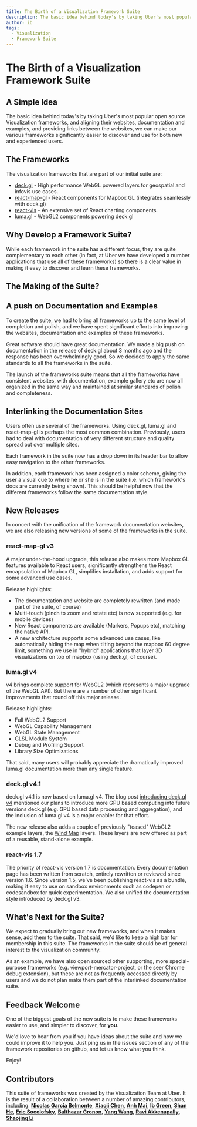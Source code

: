```yaml
---
title: The Birth of a Visualization Framework Suite
description: The basic idea behind today's by taking Uber's most popular open source Visualization frameworks, and aligning their websites, documentation and examples, and providing links between the websites, we can make our various frameworks significantly easier to discover and use for both new and experienced users.
author: ib
tags:
  - Visualization
  - Framework Suite
---
```


# The Birth of a Visualization Framework Suite

## A Simple Idea

The basic idea behind today's by taking Uber's most popular open source Visualization frameworks, and aligning their websites, documentation and examples, and providing links between the websites, we can make our various frameworks significantly easier to discover and use for both new and experienced users.


## The Frameworks

The visualization frameworks that are part of our initial suite are:

* [deck.gl](https://uber.github.io/deck.gl/) - High performance WebGL powered layers for geospatial and infovis use cases.
* [react-map-gl](https://uber.github.io/react-map-gl/) - React components for Mapbox GL (integrates seamlessly with deck.gl)
* [react-vis](https://uber.github.io/react-vis) - An extensive set of React charting components.
* [luma.gl](https://uber.github.io/luma.gl) - WebGL2 components powering deck.gl


## Why Develop a Framework Suite?

While each framework in the suite has a different focus, they are quite complementary to each other (in fact, at Uber we have developed a number applications that use all of these frameworks) so there is a clear value in making it easy to discover and learn these frameworks.


## The Making of the Suite?

## A push on Documentation and Examples

To create the suite, we had to bring all frameworks up to the same level of completion and polish, and we have spent significant efforts into improving the websites, documentation and examples of these frameworks.

Great software should have great documentation. We made a big push on documentation in the release of deck.gl about 3 months ago and the response has been overwhelmingly good. So we decided to apply the same standards to all the frameworks in the suite.

The launch of the frameworks suite means that all the frameworks have consistent websites, with documentation, example gallery etc are now all organized in the same way and maintained at similar standards of polish and completeness.


## Interlinking the Documentation Sites

Users often use several of the frameworks. Using deck.gl, luma.gl and react-map-gl is perhaps the most common combination. Previously, users had to deal with documentation of very different structure and quality spread out over multiple sites.

Each framework in the suite now has a drop down in its header bar to allow easy navigation to the other frameworks.

In addition, each framework has been assigned a color scheme, giving the user a visual cue to where he or she is in the suite (i.e. which framework's docs are currently being shown). This should be helpful now that the different frameworks follow the same documentation style.



## New Releases

In concert with the unification of the framework documentation websites, we are also releasing new versions of some of the frameworks in the suite.


### react-map-gl v3

A major under-the-hood upgrade, this release also makes more Mapbox GL features available to React users, significantly strengthens the React encapsulation of Mapbox GL, simplifies installation, and adds support for some advanced use cases.

Release highlights:
* The documentation and website are completely rewritten (and made part of the suite, of course)
* Multi-touch (pinch to zoom and rotate etc) is now supported (e.g. for mobile devices)
* New React components are available (Markers, Popups etc), matching the native API.
* A new architecture supports some advanced use cases, like automatically hiding the map when tilting beyond the mapbox 60 degree limit, something we use in "hybrid" applications that layer 3D visualizations on top of mapbox (using deck.gl, of course).


### luma.gl v4

v4 brings complete support for WebGL2 (which represents a major upgrade of the WebGL API). But there are a number of other significant improvements that round off this major release.

Release highlights:
* Full WebGL2 Support
* WebGL Capability Management
* WebGL State Management
* GLSL Module System
* Debug and Profiling Support
* Library Size Optimizations

That said, many users will probably appreciate the dramatically improved luma.gl documentation more than any single feature.


### deck.gl v4.1

deck.gl v4.1 is now based on luma.gl v4. The blog post [introducing deck.gl v4](http://uber.github.io/deck.gl/blog/2017/introducing-deckgl-v4) mentioned our plans to introduce more GPU based computing into future versions deck.gl (e.g. GPU based data processing and aggregation), and the inclusion of luma.gl v4 is a major enabler for that effort.

The new release also  adds a couple of previously "teased" WebGL2 example layers, the [Wind Map](http://uber.github.io/deck.gl/blog/2017/wind-map) layers. These layers are now offered as part of a reusable, stand-alone example.


### react-vis 1.7

The priority of react-vis version 1.7 is documentation. Every documentation page has been written from scratch, entirely rewritten or reviewed since version 1.6. Since version 1.5, we've been publishing react-vis as a bundle, making it easy to use on sandbox environments such as codepen or codesandbox for quick experimentation. We also unified the documentation style introduced by deck.gl v3.


## What's Next for the Suite?

We expect to gradually bring out new frameworks, and when it makes sense, add them to the suite. That said, we'd like to keep a high bar for membership in this suite. The frameworks in the suite should be of general interest to the visualization community.

As an example, we have also open sourced other supporting, more special-purpose frameworks (e.g. viewport-mercator-project, or the seer Chrome debug extension), but these are not as frequently accessed directly by users and we do not plan make them part of the interlinked documentation suite.


## Feedback Welcome

One of the biggest goals of the new suite is to make these frameworks easier to use, and simpler to discover, for **you**.

We'd love to hear from you if you have ideas about the suite and how we could improve it to help you. Just ping us in the issues section of any of the framework repositories on github, and let us know what you think.

Enjoy!

## Contributors

This suite of frameworks was created by the Visualization Team at Uber. It is the result of a collaboration between a number of amazing contributors, including:
[**Nicolas Garcia Belmonte**](https://github.com/philogb),
[**Xiaoji Chen**](https://github.com/Pessimistress),
[**Anh Mai**](https://github.com/abmai),
[**Ib Green**](https://github.com/ibgreen),
[**Shan He**](https://github.com/heshan0131),
[**Eric Socolofsky**](https://github.com/ericsoco),
[**Balthazar Gronon**](https://github.com/apercu),
[**Yang Wang**](https://github.com/gnavvy),
[**Ravi Akkenapally**](https://github.com/1chandu),
[**Shaojing Li**](https://github.com/shaojingli)



